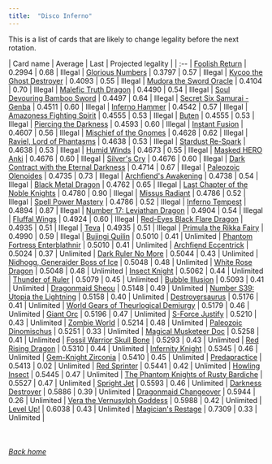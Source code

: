 ```yaml
---
title:  "Disco Inferno"
---
```


This is a list of cards that are likely to change legality before the next rotation.

| Card name | Average | Last | Projected legality |
| :-- |
[Foolish Return](https://db.ygoprodeck.com/card/?search=Foolish%20Return) | 0.2994 | 0.68 | Illegal |
[Glorious Numbers](https://db.ygoprodeck.com/card/?search=Glorious%20Numbers) | 0.3797 | 0.57 | Illegal |
[Kycoo the Ghost Destroyer](https://db.ygoprodeck.com/card/?search=Kycoo%20the%20Ghost%20Destroyer) | 0.4093 | 0.55 | Illegal |
[Mudora the Sword Oracle](https://db.ygoprodeck.com/card/?search=Mudora%20the%20Sword%20Oracle) | 0.4104 | 0.70 | Illegal |
[Malefic Truth Dragon](https://db.ygoprodeck.com/card/?search=Malefic%20Truth%20Dragon) | 0.4490 | 0.54 | Illegal |
[Soul Devouring Bamboo Sword](https://db.ygoprodeck.com/card/?search=Soul%20Devouring%20Bamboo%20Sword) | 0.4497 | 0.64 | Illegal |
[Secret Six Samurai - Genba](https://db.ygoprodeck.com/card/?search=Secret%20Six%20Samurai%20-%20Genba) | 0.4511 | 0.60 | Illegal |
[Inferno Hammer](https://db.ygoprodeck.com/card/?search=Inferno%20Hammer) | 0.4542 | 0.57 | Illegal |
[Amazoness Fighting Spirit](https://db.ygoprodeck.com/card/?search=Amazoness%20Fighting%20Spirit) | 0.4555 | 0.53 | Illegal |
[Buten](https://db.ygoprodeck.com/card/?search=Buten) | 0.4555 | 0.53 | Illegal |
[Piercing the Darkness](https://db.ygoprodeck.com/card/?search=Piercing%20the%20Darkness) | 0.4593 | 0.60 | Illegal |
[Instant Fusion](https://db.ygoprodeck.com/card/?search=Instant%20Fusion) | 0.4607 | 0.56 | Illegal |
[Mischief of the Gnomes](https://db.ygoprodeck.com/card/?search=Mischief%20of%20the%20Gnomes) | 0.4628 | 0.62 | Illegal |
[Raviel, Lord of Phantasms](https://db.ygoprodeck.com/card/?search=Raviel,%20Lord%20of%20Phantasms) | 0.4638 | 0.53 | Illegal |
[Stardust Re-Spark](https://db.ygoprodeck.com/card/?search=Stardust%20Re-Spark) | 0.4638 | 0.53 | Illegal |
[Humid Winds](https://db.ygoprodeck.com/card/?search=Humid%20Winds) | 0.4673 | 0.55 | Illegal |
[Masked HERO Anki](https://db.ygoprodeck.com/card/?search=Masked%20HERO%20Anki) | 0.4676 | 0.60 | Illegal |
[Silver's Cry](https://db.ygoprodeck.com/card/?search=Silver's%20Cry) | 0.4676 | 0.60 | Illegal |
[Dark Contract with the Eternal Darkness](https://db.ygoprodeck.com/card/?search=Dark%20Contract%20with%20the%20Eternal%20Darkness) | 0.4714 | 0.67 | Illegal |
[Paleozoic Olenoides](https://db.ygoprodeck.com/card/?search=Paleozoic%20Olenoides) | 0.4735 | 0.73 | Illegal |
[Archfiend's Awakening](https://db.ygoprodeck.com/card/?search=Archfiend's%20Awakening) | 0.4738 | 0.54 | Illegal |
[Black Metal Dragon](https://db.ygoprodeck.com/card/?search=Black%20Metal%20Dragon) | 0.4762 | 0.65 | Illegal |
[Last Chapter of the Noble Knights](https://db.ygoprodeck.com/card/?search=Last%20Chapter%20of%20the%20Noble%20Knights) | 0.4780 | 0.90 | Illegal |
[Missus Radiant](https://db.ygoprodeck.com/card/?search=Missus%20Radiant) | 0.4786 | 0.52 | Illegal |
[Spell Power Mastery](https://db.ygoprodeck.com/card/?search=Spell%20Power%20Mastery) | 0.4786 | 0.52 | Illegal |
[Inferno Tempest](https://db.ygoprodeck.com/card/?search=Inferno%20Tempest) | 0.4894 | 0.87 | Illegal |
[Number 17: Leviathan Dragon](https://db.ygoprodeck.com/card/?search=Number%2017:%20Leviathan%20Dragon) | 0.4904 | 0.54 | Illegal |
[Fluffal Wings](https://db.ygoprodeck.com/card/?search=Fluffal%20Wings) | 0.4924 | 0.60 | Illegal |
[Red-Eyes Black Flare Dragon](https://db.ygoprodeck.com/card/?search=Red-Eyes%20Black%20Flare%20Dragon) | 0.4935 | 0.51 | Illegal |
[Teva](https://db.ygoprodeck.com/card/?search=Teva) | 0.4935 | 0.51 | Illegal |
[Primula the Rikka Fairy](https://db.ygoprodeck.com/card/?search=Primula%20the%20Rikka%20Fairy) | 0.4990 | 0.59 | Illegal |
[Bujingi Quilin](https://db.ygoprodeck.com/card/?search=Bujingi%20Quilin) | 0.5010 | 0.41 | Unlimited |
[Phantom Fortress Enterblathnir](https://db.ygoprodeck.com/card/?search=Phantom%20Fortress%20Enterblathnir) | 0.5010 | 0.41 | Unlimited |
[Archfiend Eccentrick](https://db.ygoprodeck.com/card/?search=Archfiend%20Eccentrick) | 0.5024 | 0.37 | Unlimited |
[Dark Ruler No More](https://db.ygoprodeck.com/card/?search=Dark%20Ruler%20No%20More) | 0.5044 | 0.43 | Unlimited |
[Nidhogg, Generaider Boss of Ice](https://db.ygoprodeck.com/card/?search=Nidhogg,%20Generaider%20Boss%20of%20Ice) | 0.5048 | 0.48 | Unlimited |
[White Rose Dragon](https://db.ygoprodeck.com/card/?search=White%20Rose%20Dragon) | 0.5048 | 0.48 | Unlimited |
[Insect Knight](https://db.ygoprodeck.com/card/?search=Insect%20Knight) | 0.5062 | 0.44 | Unlimited |
[Thunder of Ruler](https://db.ygoprodeck.com/card/?search=Thunder%20of%20Ruler) | 0.5079 | 0.45 | Unlimited |
[Bubble Illusion](https://db.ygoprodeck.com/card/?search=Bubble%20Illusion) | 0.5093 | 0.41 | Unlimited |
[Dragonmaid Sheou](https://db.ygoprodeck.com/card/?search=Dragonmaid%20Sheou) | 0.5148 | 0.49 | Unlimited |
[Number S39: Utopia the Lightning](https://db.ygoprodeck.com/card/?search=Number%20S39:%20Utopia%20the%20Lightning) | 0.5158 | 0.40 | Unlimited |
[Destroyersaurus](https://db.ygoprodeck.com/card/?search=Destroyersaurus) | 0.5176 | 0.41 | Unlimited |
[World Gears of Theurlogical Demiurgy](https://db.ygoprodeck.com/card/?search=World%20Gears%20of%20Theurlogical%20Demiurgy) | 0.5179 | 0.46 | Unlimited |
[Giant Orc](https://db.ygoprodeck.com/card/?search=Giant%20Orc) | 0.5196 | 0.47 | Unlimited |
[S-Force Justify](https://db.ygoprodeck.com/card/?search=S-Force%20Justify) | 0.5210 | 0.43 | Unlimited |
[Zombie World](https://db.ygoprodeck.com/card/?search=Zombie%20World) | 0.5214 | 0.48 | Unlimited |
[Paleozoic Dinomischus](https://db.ygoprodeck.com/card/?search=Paleozoic%20Dinomischus) | 0.5251 | 0.33 | Unlimited |
[Magical Musketeer Doc](https://db.ygoprodeck.com/card/?search=Magical%20Musketeer%20Doc) | 0.5258 | 0.41 | Unlimited |
[Fossil Warrior Skull Bone](https://db.ygoprodeck.com/card/?search=Fossil%20Warrior%20Skull%20Bone) | 0.5293 | 0.43 | Unlimited |
[Red Rising Dragon](https://db.ygoprodeck.com/card/?search=Red%20Rising%20Dragon) | 0.5310 | 0.44 | Unlimited |
[Infernity Knight](https://db.ygoprodeck.com/card/?search=Infernity%20Knight) | 0.5345 | 0.46 | Unlimited |
[Gem-Knight Zirconia](https://db.ygoprodeck.com/card/?search=Gem-Knight%20Zirconia) | 0.5410 | 0.45 | Unlimited |
[Predapractice](https://db.ygoprodeck.com/card/?search=Predapractice) | 0.5413 | 0.02 | Unlimited |
[Red Sprinter](https://db.ygoprodeck.com/card/?search=Red%20Sprinter) | 0.5441 | 0.42 | Unlimited |
[Howling Insect](https://db.ygoprodeck.com/card/?search=Howling%20Insect) | 0.5445 | 0.47 | Unlimited |
[The Phantom Knights of Rusty Bardiche](https://db.ygoprodeck.com/card/?search=The%20Phantom%20Knights%20of%20Rusty%20Bardiche) | 0.5527 | 0.47 | Unlimited |
[Spright Jet](https://db.ygoprodeck.com/card/?search=Spright%20Jet) | 0.5593 | 0.46 | Unlimited |
[Darkness Destroyer](https://db.ygoprodeck.com/card/?search=Darkness%20Destroyer) | 0.5886 | 0.39 | Unlimited |
[Dragonmaid Changeover](https://db.ygoprodeck.com/card/?search=Dragonmaid%20Changeover) | 0.5944 | 0.26 | Unlimited |
[Vera the Vernusylph Goddess](https://db.ygoprodeck.com/card/?search=Vera%20the%20Vernusylph%20Goddess) | 0.5988 | 0.42 | Unlimited |
[Level Up!](https://db.ygoprodeck.com/card/?search=Level%20Up!) | 0.6038 | 0.43 | Unlimited |
[Magician's Restage](https://db.ygoprodeck.com/card/?search=Magician's%20Restage) | 0.7309 | 0.33 | Unlimited |

<br>

###### [Back home](index)